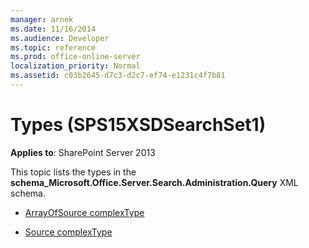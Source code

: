 ```yaml
---
manager: arnek
ms.date: 11/16/2014
ms.audience: Developer
ms.topic: reference
ms.prod: office-online-server
localization_priority: Normal
ms.assetid: c03b2645-d7c3-d2c7-ef74-e1231c4f7b81
---
```


# Types (SPS15XSDSearchSet1)

**Applies to**: SharePoint Server 2013

This topic lists the types in the **schema\_Microsoft.Office.Server.Search.Administration.Query** XML schema.

- [ArrayOfSource complexType](arrayofsource-complextype-sps15xsdsearchset1.md)

- [Source complexType](source-complextype-sps15xsdsearchset1.md)








